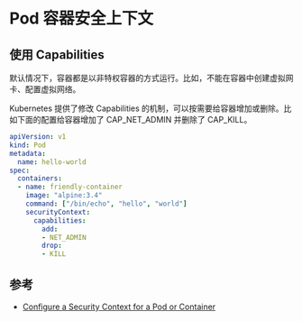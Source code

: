 # Pod 容器安全上下文

## 使用 Capabilities

默认情况下，容器都是以非特权容器的方式运行。比如，不能在容器中创建虚拟网卡、配置虚拟网络。

Kubernetes 提供了修改 Capabilities 的机制，可以按需要给容器增加或删除。比如下面的配置给容器增加了 CAP_NET_ADMIN 并删除了 CAP_KILL。

```yaml
apiVersion: v1
kind: Pod
metadata:
  name: hello-world
spec:
  containers:
  - name: friendly-container
    image: "alpine:3.4"
    command: ["/bin/echo", "hello", "world"]
    securityContext:
      capabilities:
        add:
        - NET_ADMIN
        drop:
        - KILL
```

## 参考

* [Configure a Security Context for a Pod or Container](https://kubernetes.io/docs/tasks/configure-pod-container/security-context/)